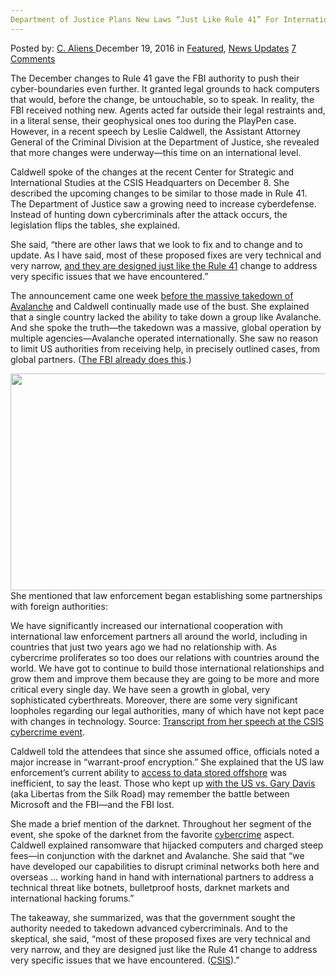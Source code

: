 ```yaml
---
Department of Justice Plans New Laws “Just Like Rule 41” For International Cybersecurity
---
```

<article class="post-listing post-17014 post type-post status-publish format-standard has-post-thumbnail hentry category-deepdot-news category-news-updates tag-3910 tag-cybersecurity tag-department tag-international tag-justice tag-laws tag-plans tag-rule">
    <div class="post-inner">
        <span>Posted by: <a href="https://www.deepdotweb.com/author/caliens/" title="">C. Aliens </a></span>
    <span>December 19, 2016</span>
    <span>in <a href="https://www.deepdotweb.com/category/deepdot-news/" rel="category tag">Featured</a>, <a href="https://www.deepdotweb.com/category/news-updates/" rel="category tag">News Updates</a></span>
    <span><a href="https://www.deepdotweb.com/2016/12/19/department-justice-plans-new-laws-just-like-rule-41-international-cybersecurity/#comments">7 Comments</a></span>
    </p>
    <div class="clear"></div>
    <div class="entry">
    <p>The December changes to Rule 41 gave the FBI authority to push their cyber-boundaries even further. It granted legal grounds to hack computers that would, before the change, be untouchable, so to speak. In reality, the FBI received nothing new. Agents acted far outside their legal restraints and, in a literal sense, their geophysical ones too during the PlayPen case. However, in a recent speech by Leslie Caldwell, the Assistant Attorney General of the Criminal Division at the Department of Justice, she revealed that more changes were underway—this time on an international level.</p>
    <p>Caldwell spoke of the changes at the recent Center for Strategic and International Studies at the CSIS Headquarters on December 8. She described the upcoming changes to be similar to those made in Rule 41. The Department of Justice saw a growing need to increase cyberdefense. Instead of hunting down cybercriminals after the attack occurs, the legislation flips the tables, she explained.</p>
    <p>She said, “there are other laws that we look to fix and to change and to update. As I have said, most of these proposed fixes are very technical and very narrow, <a href="http://wccftech.com/rule-41-fbi-fix-more-laws/">and they are designed just like the Rule 41</a> change to address very specific issues that we have encountered.”</p>
    <p>The announcement came one week <a href="https://www.cyberscoop.com/fbi-will-increasingly-rely-foreign-help-stop-hackers-assistant-ag-says/">before the massive takedown of Avalanche</a> and Caldwell continually made use of the bust. She explained that a single country lacked the ability to take down a group like Avalanche. And she spoke the truth—the takedown was a massive, global operation by multiple agencies—Avalanche operated internationally. She saw no reason to limit US authorities from receiving help, in precisely outlined cases, from global partners. (<a href="https://www.deepdotweb.com/2016/11/08/israeli-security-company-can-crack-iphone-encryption-works-fbi/">The FBI already does this</a>.)</p>
    <p><img class="wp-image-17018 aligncenter" src="https://www.deepdotweb.com/wp-content/uploads/2016/12/word-image-82.png" width="825" height="347" srcset="https://www.deepdotweb.com/wp-content/uploads/2016/12/word-image-82.png 1156w, https://www.deepdotweb.com/wp-content/uploads/2016/12/word-image-82-300x126.png 300w, https://www.deepdotweb.com/wp-content/uploads/2016/12/word-image-82-1024x431.png 1024w" sizes="(max-width: 825px) 100vw, 825px"/> She mentioned that law enforcement began establishing some partnerships with foreign authorities:</p>
    <p>We have significantly increased our international cooperation with international law enforcement partners all around the world, including in countries that just two years ago we had no relationship with. As cybercrime proliferates so too does our relations with countries around the world. We have got to continue to build those international relationships and grow them and improve them because they are going to be more and more critical every single day. We have seen a growth in global, very sophisticated cyberthreats. Moreover, there are some very significant loopholes regarding our legal authorities, many of which have not kept pace with changes in technology. Source: <a href="https://youtu.be/pKS9Rf-CBds">Transcript from her speech at the CSIS cybercrime event</a>.</p>
    <p>Caldwell told the attendees that since she assumed office, officials noted a major increase in “warrant-proof encryption.” She explained that the US law enforcement’s current ability to <a href="https://www.deepdotweb.com/2016/07/21/court-rules-government-cant-access-international-data/">access to data stored offshore</a> was inefficient, to say the least. Those who kept up <a href="https://www.deepdotweb.com/2016/08/13/alleged-silk-road-admin-libertas-extradited-us/">with the US vs. Gary Davis</a> (aka Libertas from the Silk Road) may remember the battle between Microsoft and the FBI—and the FBI lost.</p>
    <p>She made a brief mention of the darknet. Throughout her segment of the event, she spoke of the darknet from the favorite <a href="https://www.deepdotweb.com/tag/cyber/">cybercrime</a> aspect. Caldwell explained ransomware that hijacked computers and charged steep fees—in conjunction with the darknet and Avalanche. She said that “we have developed our capabilities to disrupt criminal networks both here and overseas … working hand in hand with international partners to address a technical threat like botnets, bulletproof hosts, darknet markets and international hacking forums.”</p>
    <p>The takeaway, she summarized, was that the government sought the authority needed to takedown advanced cybercriminals. And to the skeptical, she said, “most of these proposed fixes are very technical and very narrow, and they are designed just like the Rule 41 change to address very specific issues that we have encountered. (<a href="https://www.csis.org/events/state-cybercrime-look-back-and-look-forward/?block1">CSIS</a>).”</p>
    </div>
    <span style="display:none"><a href="https://www.deepdotweb.com/tag/41/" rel="tag">41</a> <a href="https://www.deepdotweb.com/tag/cybersecurity/" rel="tag">cybersecurity</a> <a href="https://www.deepdotweb.com/tag/department/" rel="tag">department</a> <a href="https://www.deepdotweb.com/tag/international/" rel="tag">international</a> <a href="https://www.deepdotweb.com/tag/justice/" rel="tag">justice</a> <a href="https://www.deepdotweb.com/tag/laws/" rel="tag">laws</a> <a href="https://www.deepdotweb.com/tag/plans/" rel="tag">plans</a> <a href="https://www.deepdotweb.com/tag/rule/" rel="tag">rule</a></span> <span style="display:none" class="updated">2016-12-19</span>
    <div style="display:none" class="vcard author" itemprop="author" itemscope itemtype="http://schema.org/Person"><strong class="fn" itemprop="name"><a href="https://www.deepdotweb.com/author/caliens/" title="Posts by C. Aliens" rel="author">C. Aliens</a></strong></div>
    </div>
</article>

